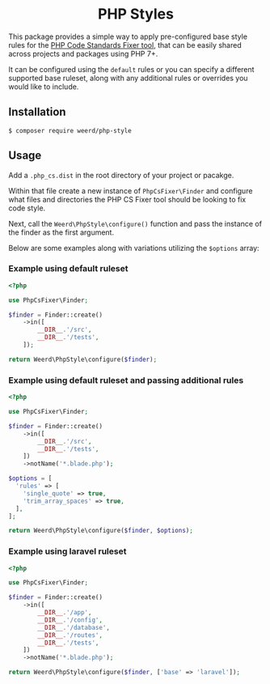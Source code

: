 <h1 align="center">PHP Styles</h1>

This package provides a simple way to apply pre-configured base style rules for the [PHP Code Standards Fixer tool](https://cs.symfony.com/), that can be easily shared across projects and packages using PHP 7+.

It can be configured using the `default` rules or you can specify a different supported base ruleset, along with any additional rules or overrides you would like to include.

## Installation

```
$ composer require weerd/php-style
```

## Usage

Add a `.php_cs.dist` in the root directory of your project or pacakge.

Within that file create a new instance of `PhpCsFixer\Finder` and configure what files and directories the PHP CS Fixer tool should be looking to fix code style.

Next, call the `Weerd\PhpStyle\configure()` function and pass the instance of the finder as the first argument.

Below are some examples along with variations utilizing the `$options` array:

### Example using default ruleset

```php
<?php

use PhpCsFixer\Finder;

$finder = Finder::create()
    ->in([
        __DIR__.'/src',
        __DIR__.'/tests',
    ]);

return Weerd\PhpStyle\configure($finder);
```

### Example using default ruleset and passing additional rules

```php
<?php

use PhpCsFixer\Finder;

$finder = Finder::create()
    ->in([
        __DIR__.'/src',
        __DIR__.'/tests',
    ])
    ->notName('*.blade.php');

$options = [
  'rules' => [
    'single_quote' => true,
    'trim_array_spaces' => true,
  ],
];

return Weerd\PhpStyle\configure($finder, $options);
```

### Example using laravel ruleset

```php
<?php

use PhpCsFixer\Finder;

$finder = Finder::create()
    ->in([
        __DIR__.'/app',
        __DIR__.'/config',
        __DIR__.'/database',
        __DIR__.'/routes',
        __DIR__.'/tests',
    ])
    ->notName('*.blade.php');

return Weerd\PhpStyle\configure($finder, ['base' => 'laravel']);
```
